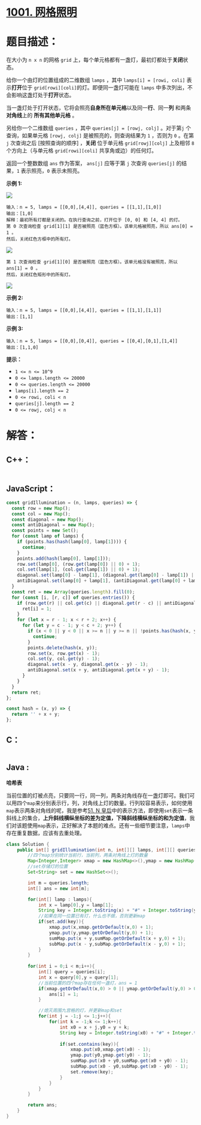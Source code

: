 # [1001. 网格照明](https://leetcode-cn.com/problems/grid-illumination/)

# 题目描述：

在大小为 `n x n` 的网格 `grid` 上，每个单元格都有一盏灯，最初灯都处于**关闭**状态。

给你一个由灯的位置组成的二维数组 `lamps` ，其中 `lamps[i] = [rowi, coli]` 表示**打开**位于 `grid[rowi][coli]`的灯。即便同一盏灯可能在 `lamps` 中多次列出，不会影响这盏灯处于**打开**状态。

当一盏灯处于打开状态，它将会照亮**自身所在单元格**以及同一**行**、同一**列** 和两条**对角线**上的 **所有其他单元格** 。

另给你一个二维数组 `queries` ，其中 `queries[j] = [rowj, colj]` 。对于第`j` 个查询，如果单元格 `[rowj, colj]` 是被照亮的，则查询结果为 `1` ，否则为 `0` 。在第 `j` 次查询之后 [按照查询的顺序] ，**关闭** 位于单元格 `grid[rowj][colj]` 上及相邻 `8` 个方向上（与单元格 `grid[rowi][coli]` 共享角或边）的任何灯。

返回一个整数数组 `ans` 作为答案， `ans[j]` 应等于第 `j` 次查询 `queries[j]` 的结果，`1` 表示照亮，`0` 表示未照亮。



**示例 1:**

![](https://assets.leetcode.com/uploads/2020/08/19/illu_1.jpg)

```
输入：n = 5, lamps = [[0,0],[4,4]], queries = [[1,1],[1,0]]
输出：[1,0]
解释：最初所有灯都是关闭的。在执行查询之前，打开位于 [0, 0] 和 [4, 4] 的灯。
第 0 次查询检查 grid[1][1] 是否被照亮（蓝色方框）。该单元格被照亮，所以 ans[0] = 1 。
然后，关闭红色方框中的所有灯。
```

![](https://assets.leetcode.com/uploads/2020/08/19/illu_step1.jpg) 

```
第 1 次查询检查 grid[1][0] 是否被照亮（蓝色方框）。该单元格没有被照亮，所以 ans[1] = 0 。
然后，关闭红色矩形中的所有灯。
```

![](https://assets.leetcode.com/uploads/2020/08/19/illu_step2.jpg)


**示例 2:**

```
输入：n = 5, lamps = [[0,0],[4,4]], queries = [[1,1],[1,1]]
输出：[1,1]
```

**示例 3:**

```
输入：n = 5, lamps = [[0,0],[0,4]], queries = [[0,4],[0,1],[1,4]]
输出：[1,1,0]
```

**提示：**

- `1 <= n <= 10^9`
- `0 <= lamps.length <= 20000`
- `0 <= queries.length <= 20000`
- `lamps[i].length == 2`
- `0 <= rowi, coli < n`
- `queries[j].length == 2`
- `0 <= rowj, colj < n`


# 解答：

## C++：

```cpp

```

## JavaScript：

```javascript
const gridIllumination = (n, lamps, queries) => {
  const row = new Map();
  const col = new Map();
  const diagonal = new Map();
  const antiDiagonal = new Map();
  const points = new Set();
  for (const lamp of lamps) {
    if (points.has(hash(lamp[0], lamp[1]))) {
      continue;
    }
    points.add(hash(lamp[0], lamp[1]));
    row.set(lamp[0], (row.get(lamp[0]) || 0) + 1);
    col.set(lamp[1], (col.get(lamp[1]) || 0) + 1);
    diagonal.set(lamp[0] - lamp[1], (diagonal.get(lamp[0] - lamp[1]) || 0) + 1);
    antiDiagonal.set(lamp[0] + lamp[1], (antiDiagonal.get(lamp[0] + lamp[1]) || 0) + 1);
  }
  const ret = new Array(queries.length).fill(0);
  for (const [i, [r, c]] of queries.entries()) {
    if (row.get(r) || col.get(c) || diagonal.get(r - c) || antiDiagonal.get(r + c)) {
      ret[i] = 1;
    }
    for (let x = r - 1; x < r + 2; x++) {
      for (let y = c - 1; y < c + 2; y++) {
        if (x < 0 || y < 0 || x >= n || y >= n || !points.has(hash(x, y))) {
          continue;
        }
        points.delete(hash(x, y));
        row.set(x, row.get(x) - 1);
        col.set(y, col.get(y) - 1);
        diagonal.set(x - y, diagonal.get(x - y) - 1);
        antiDiagonal.set(x + y, antiDiagonal.get(x + y) - 1);
      }
    }
  }
  return ret;
};

const hash = (x, y) => {
  return '' + x + y;
};
```

## C：

```c

```

## Java :

**哈希表**   

当前位置的灯被点亮，只要同一行，同一列，两条对角线存在一盏灯即可。我们可以用四个`map`来分别表示行，列，对角线上灯的数量。行列较容易表示，如何使用`map`表示两条对角线的呢，我是参考[51. N 皇后](https://leetcode-cn.com/problems/n-queens/)中的表示方法，即使用`set`表示一条斜线上的集合，**上升斜线横纵坐标的差为定值，下降斜线横纵坐标的和为定值**，我们对该题使用`map`表示，正好解决了本题的难点。还有一些细节要注意，`lamps`中存在重复数据，应该有去重处理。

```java
class Solution {
    public int[] gridIllumination(int n, int[][] lamps, int[][] queries) {
        //四个map分别统计当前行，当前列，两条对角线上灯的数量
        Map<Integer,Integer> xmap = new HashMap<>(),ymap = new HashMap(),sumMap = new HashMap(),subMap = new HashMap();
        //set存储灯的位置
        Set<String> set = new HashSet<>();

        int m = queries.length;
        int[] ans = new int[m];

        for(int[] lamp : lamps){
            int x = lamp[0],y = lamp[1];
            String key = Integer.toString(x) + "#" + Integer.toString(y);           
            //如果在同一位置已有灯，什么也不做，否则更新map
            if(set.add(key)){
                xmap.put(x,xmap.getOrDefault(x,0) + 1);
                ymap.put(y,ymap.getOrDefault(y,0) + 1);
                sumMap.put(x + y,sumMap.getOrDefault(x + y,0) + 1);
                subMap.put(x - y,subMap.getOrDefault(x - y,0) + 1);
            }   
        }
        
        for(int i = 0;i < m;i++){
            int[] query = queries[i];
            int x = query[0],y = query[1];
            //当前位置的四个map存在任何一盏灯，ans = 1
            if(xmap.getOrDefault(x,0) > 0 || ymap.getOrDefault(y,0) > 0 || sumMap.getOrDefault(x + y,0) > 0 || subMap.getOrDefault(x - y,0) > 0){
                ans[i] = 1;
            }

            //熄灭周围九宫格的灯，并更新map和set
            for(int j = -1;j <= 1;j++){
                for(int k = -1;k <= 1;k++){
                    int x0 = x + j,y0 = y + k;
                    String key = Integer.toString(x0) + "#" + Integer.toString(y0);
                    
                    if(set.contains(key)){
                        xmap.put(x0,xmap.get(x0) - 1);
                        ymap.put(y0,ymap.get(y0) - 1);
                        sumMap.put(x0 + y0,sumMap.get(x0 + y0) - 1);
                        subMap.put(x0 - y0,subMap.get(x0 - y0) - 1);
                        set.remove(key);
                    }
                }
            } 
        }

        return ans;
    }
}
```

